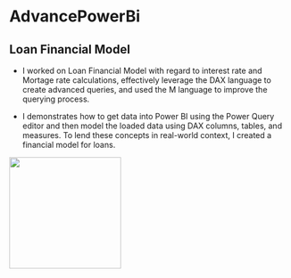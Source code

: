# AdvancePowerBi

## Loan Financial Model
 
- I worked on  Loan Financial Model with regard to interest rate and Mortage rate calculations, effectively leverage the DAX language to create advanced queries, and used the M language to improve the querying process.
 
- I demonstrates how to get data into Power BI using the Power Query editor and then model the loaded data using DAX columns, tables, and measures. To lend these concepts in real-world context, I created a financial model for loans.

<img src="https://user-images.githubusercontent.com/..." data-canonical-src="https://user-images.githubusercontent.com/56441231/200064655-d4ee7691-1c88-40f1-aabc-29b57e49b251.png " width="200" height="200" />





